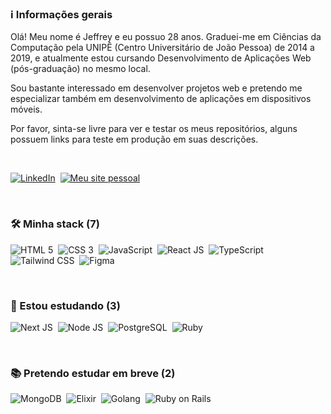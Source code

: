 ### ℹ️ Informações gerais

Olá! Meu nome é Jeffrey e eu possuo 28 anos. Graduei-me em Ciências da Computação pela UNIPÊ (Centro Universitário de João Pessoa) de 2014 a 2019, e atualmente estou cursando Desenvolvimento de Aplicações Web (pós-graduação) no mesmo local.

Sou bastante interessado em desenvolver projetos web e pretendo me especializar também em desenvolvimento de aplicações em dispositivos móveis.

Por favor, sinta-se livre para ver e testar os meus repositórios, alguns possuem links para teste em produção em suas descrições.

<br/>

[<img src="https://img.shields.io/badge/LinkedIn-0077B5?style=for-the-badge&logo=linkedin&logoColor=white" title="LinkedIn" alt="LinkedIn" />](https://www.linkedin.com/in/jeffreyalvr/)&nbsp;
[<img src="https://img.shields.io/badge/website-000000?style=for-the-badge&logo=About.me&logoColor=white" title="Meu site pessoal" alt="Meu site pessoal" />](https://www.jeffreyalvr.dev/)&nbsp;

<br/>

### 🛠 Minha stack (7)
<img src="https://img.shields.io/badge/HTML5-E34F26?style=for-the-badge&logo=html5&logoColor=white" title="HTML 5" alt="HTML 5" />&nbsp;
<img src="https://img.shields.io/badge/CSS3-1572B6?style=for-the-badge&logo=css3&logoColor=white" title="CSS 3" alt="CSS 3" />&nbsp;
<img src="https://img.shields.io/badge/JavaScript-F7DF1E?style=for-the-badge&logo=JavaScript&logoColor=white" title="JavaScript" alt="JavaScript" />&nbsp;
<img src="https://img.shields.io/badge/React-20232A?style=for-the-badge&logo=react&logoColor=61DAFB" title="React JS" alt="React JS" />&nbsp;
<img src="https://img.shields.io/badge/TypeScript-007ACC?style=for-the-badge&logo=typescript&logoColor=white" title="TypeScript" alt="TypeScript" />&nbsp;
<img src="https://img.shields.io/badge/Tailwind_CSS-38B2AC?style=for-the-badge&logo=tailwind-css&logoColor=white" title="Tailwind CSS" alt="Tailwind CSS" />&nbsp;
<img src="https://img.shields.io/badge/Figma-F24E1E?style=for-the-badge&logo=figma&logoColor=white" title="Figma" alt="Figma" />&nbsp;

<br/>

### 📖 Estou estudando (3)
<img src="https://img.shields.io/badge/Next.js-000?logo=nextdotjs&logoColor=fff&style=for-the-badge" title="Next JS" alt="Next JS" />&nbsp;
<img src="https://img.shields.io/badge/Node.js-43853D?style=for-the-badge&logo=node.js&logoColor=white" title="Node JS" alt="Node JS" />&nbsp;
<img src="https://img.shields.io/badge/PostgreSQL-316192?style=for-the-badge&logo=postgresql&logoColor=white" title="PostgreSQL" alt="PostgreSQL" />&nbsp;
<img src="https://img.shields.io/badge/Ruby-CC342D?style=for-the-badge&logo=ruby&logoColor=white" title="Ruby" alt="Ruby" />&nbsp;

<br/>

### 📚 Pretendo estudar em breve (2)
<img src="https://img.shields.io/badge/MongoDB-4EA94B?style=for-the-badge&logo=mongodb&logoColor=white" title="MongoDB" alt="MongoDB" />&nbsp;
<img src="https://img.shields.io/badge/Elixir-4B275F?style=for-the-badge&logo=elixir&logoColor=white" title="Elixir" alt="Elixir" />&nbsp;
<img src="https://img.shields.io/badge/Go-00ADD8?style=for-the-badge&logo=go&logoColor=white" title="Golang" alt="Golang" />&nbsp;
<img src="https://img.shields.io/badge/Ruby_on_Rails-CC0000?style=for-the-badge&logo=ruby-on-rails&logoColor=white" title="Ruby on Rails" alt="Ruby on Rails" />&nbsp;

